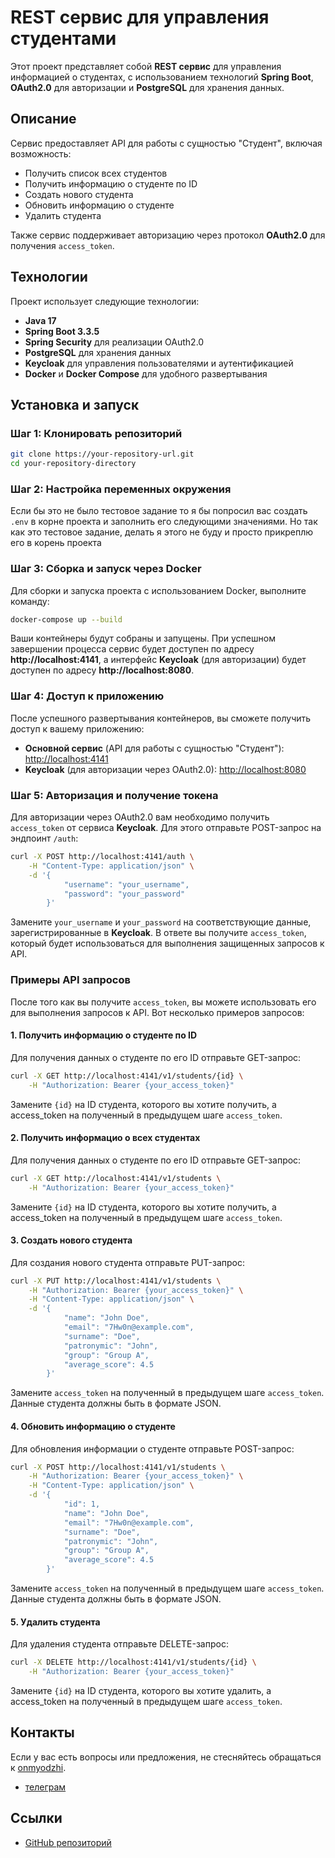 # REST сервис для управления студентами

Этот проект представляет собой **REST сервис** для управления информацией о студентах, с использованием технологий **Spring Boot**, **OAuth2.0** для авторизации и **PostgreSQL** для хранения данных.

## Описание

Сервис предоставляет API для работы с сущностью "Студент", включая возможность:

- Получить список всех студентов
- Получить информацию о студенте по ID
- Создать нового студента
- Обновить информацию о студенте
- Удалить студента

Также сервис поддерживает авторизацию через протокол **OAuth2.0** для получения `access_token`.

## Технологии

Проект использует следующие технологии:

- **Java 17**
- **Spring Boot 3.3.5**
- **Spring Security** для реализации OAuth2.0
- **PostgreSQL** для хранения данных
- **Keycloak** для управления пользователями и аутентификацией
- **Docker** и **Docker Compose** для удобного развертывания

## Установка и запуск

### Шаг 1: Клонировать репозиторий

```bash
git clone https://your-repository-url.git
cd your-repository-directory
```
### Шаг 2: Настройка переменных окружения

Если бы это не было тестовое задание то я бы попросил вас создать `.env` в корне проекта и заполнить его следующими значениями. Но так как это тестовое задание, делать я этого не буду и просто прикреплю его в корень проекта

### Шаг 3: Сборка и запуск через Docker

Для сборки и запуска проекта с использованием Docker, выполните команду:

```bash
docker-compose up --build
```

Ваши контейнеры будут собраны и запущены. При успешном завершении процесса сервис будет доступен по адресу **http://localhost:4141**, а интерфейс **Keycloak** (для авторизации) будет доступен по адресу **http://localhost:8080**.

### Шаг 4: Доступ к приложению

После успешного развертывания контейнеров, вы сможете получить доступ к вашему приложению:

- **Основной сервис** (API для работы с сущностью "Студент"): [http://localhost:4141](http://localhost:4141)
- **Keycloak** (для авторизации через OAuth2.0): [http://localhost:8080](http://localhost:8080)

### Шаг 5: Авторизация и получение токена

Для авторизации через OAuth2.0 вам необходимо получить `access_token` от сервиса **Keycloak**. Для этого отправьте POST-запрос на эндпоинт `/auth`:

```bash
curl -X POST http://localhost:4141/auth \
    -H "Content-Type: application/json" \
    -d '{
            "username": "your_username",
            "password": "your_password"
        }'
```
Замените `your_username` и `your_password` на соответствующие данные, зарегистрированные в **Keycloak**. В ответе вы получите `access_token`, который будет использоваться для выполнения защищенных запросов к API.

### Примеры API запросов

После того как вы получите `access_token`, вы можете использовать его для выполнения запросов к API. Вот несколько примеров запросов:

#### 1. Получить информацию о студенте по ID

Для получения данных о студенте по его ID отправьте GET-запрос:

```bash
curl -X GET http://localhost:4141/v1/students/{id} \
    -H "Authorization: Bearer {your_access_token}"
```

Замените `{id}` на ID студента, которого вы хотите получить, а access_token на полученный в предыдущем шаге `access_token`.

#### 2. Получить информацио о всех студентах

Для получения данных о студенте по его ID отправьте GET-запрос:

```bash
curl -X GET http://localhost:4141/v1/students \
    -H "Authorization: Bearer {your_access_token}"
```

Замените `{id}` на ID студента, которого вы хотите получить, а access_token на полученный в предыдущем шаге `access_token`.

#### 3. Создать нового студента

Для создания нового студента отправьте PUT-запрос:

```bash
curl -X PUT http://localhost:4141/v1/students \
    -H "Authorization: Bearer {your_access_token}" \
    -H "Content-Type: application/json" \
    -d '{
            "name": "John Doe",
            "email": "7Hw0n@example.com",
            "surname": "Doe",
            "patronymic": "John",
            "group": "Group A",
            "average_score": 4.5
        }'
```

Замените `access_token` на полученный в предыдущем шаге `access_token`. Данные студента должны быть в формате JSON.

#### 4. Обновить информацию о студенте

Для обновления информации о студенте отправьте POST-запрос:

```bash
curl -X POST http://localhost:4141/v1/students \
    -H "Authorization: Bearer {your_access_token}" \
    -H "Content-Type: application/json" \
    -d '{
            "id": 1,
            "name": "John Doe",
            "email": "7Hw0n@example.com",
            "surname": "Doe",
            "patronymic": "John",
            "group": "Group A",
            "average_score": 4.5
        }'
```

Замените `access_token` на полученный в предыдущем шаге `access_token`. Данные студента должны быть в формате JSON.

#### 5. Удалить студента

Для удаления студента отправьте DELETE-запрос:

```bash
curl -X DELETE http://localhost:4141/v1/students/{id} \
    -H "Authorization: Bearer {your_access_token}"
```

Замените `{id}` на ID студента, которого вы хотите удалить, а access_token на полученный в предыдущем шаге `access_token`.

## Контакты

Если у вас есть вопросы или предложения, не стесняйтесь обращаться к [onmyodzhi](https://github.com/onmyodzhi).
- [телеграм](https://t.me/onmyodzhi)

## Ссылки

- [GitHub репозиторий](https://github.com/onmyodzhi/test-for-smart-delta-systems)

